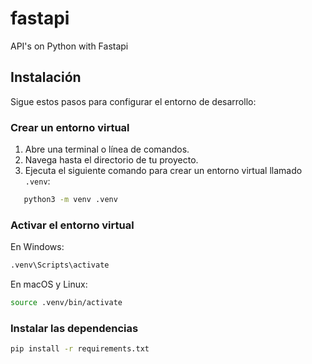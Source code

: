 # fastapi
API's on Python with Fastapi

## Instalación
Sigue estos pasos para configurar el entorno de desarrollo:

### Crear un entorno virtual

1. Abre una terminal o línea de comandos.
2. Navega hasta el directorio de tu proyecto.
3. Ejecuta el siguiente comando para crear un entorno virtual llamado `.venv`:

```bash
   python3 -m venv .venv
```

### Activar el entorno virtual

En Windows:
```bash
.venv\Scripts\activate
```
En macOS y Linux:
```bash
source .venv/bin/activate
```
### Instalar las dependencias

```bash
pip install -r requirements.txt
```